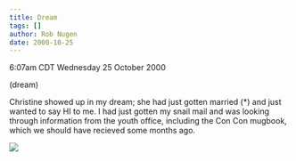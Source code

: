 ```yaml
---
title: Dream
tags: []
author: Rob Nugen
date: 2000-10-25
---
```


<title>Christine</title>
<p class=date>6:07am CDT Wednesday 25 October 2000
<p class=note>(dream)

<p class=dream>Christine showed up in my dream; she had just gotten
married (*) and just wanted to say HI to me.  I had just gotten my
snail mail and was looking through information from the youth office,
including the Con Con mugbook, which we should have recieved some
months ago.  

<p><img src='/images/rob/wL-ROB.gif'>

